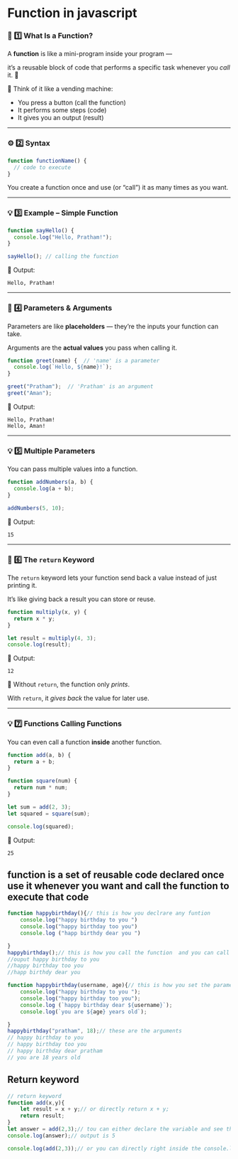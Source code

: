 # Function in javascript

### 🧠 **1️⃣ What Is a Function?**

A **function** is like a mini-program inside your program —

it’s a reusable block of code that performs a specific task whenever you *call* it. 🔁

💬 Think of it like a vending machine:

- You press a button (call the function)
- It performs some steps (code)
- It gives you an output (result)

---

### ⚙️ **2️⃣ Syntax**

```jsx
function functionName() {
  // code to execute
}

```

You create a function once and use (or “call”) it as many times as you want.

---

### 💡 **3️⃣ Example – Simple Function**

```jsx
function sayHello() {
  console.log("Hello, Pratham!");
}

sayHello(); // calling the function

```

🧩 Output:

```
Hello, Pratham!

```

---

### 💬 **4️⃣ Parameters & Arguments**

Parameters are like **placeholders** — they’re the inputs your function can take.

Arguments are the **actual values** you pass when calling it.

```jsx
function greet(name) {  // 'name' is a parameter
  console.log(`Hello, ${name}!`);
}

greet("Pratham");  // 'Pratham' is an argument
greet("Aman");

```

🧩 Output:

```
Hello, Pratham!
Hello, Aman!

```

---

### 💡 **5️⃣ Multiple Parameters**

You can pass multiple values into a function.

```jsx
function addNumbers(a, b) {
  console.log(a + b);
}

addNumbers(5, 10);

```

🧩 Output:

```
15

```

---

### 🔁 **6️⃣ The `return` Keyword**

The `return` keyword lets your function send back a value instead of just printing it.

It’s like giving back a result you can store or reuse.

```jsx
function multiply(x, y) {
  return x * y;
}

let result = multiply(4, 3);
console.log(result);

```

🧩 Output:

```
12

```

💬 Without `return`, the function only *prints*.

With `return`, it *gives back* the value for later use.

---

### 💡 **7️⃣ Functions Calling Functions**

You can even call a function **inside** another function.

```jsx
function add(a, b) {
  return a + b;
}

function square(num) {
  return num * num;
}

let sum = add(2, 3);
let squared = square(sum);

console.log(squared);

```

🧩 Output:

```
25

```

## function is a set of reusable code declared once use it whenever you want and call the function to execute that code

```jsx
function happybirthday(){// this is how you declrare any funtion 
    console.log("happy birthday to you ")
    console.log("happy birthday too you")
    console.log ("happ birthdy dear you ")

}
happybirthday();// this is how you call the function  and you can call this function as many times you want to call it 
//ouput happy birthday to you 
//happy birthday too you
//happ birthdy dear you

function happybirthday(username, age){// this is how you set the parameter inside the funtion
    console.log("happy birthday to you ");
    console.log("happy birthday too you");
    console.log (`happy birthday dear ${username}`);
    console.log(`you are ${age} years old`);

}
happybirthday("pratham", 18);// these are the arguments 
// happy birthday to you 
// happy birthday too you
// happy birthday dear pratham
// you are 18 years old

```

## Return keyword

```jsx
// return keyword 
function add(x,y){
    let result = x + y;// or directly return x + y;
    return result;
}
let answer = add(2,3);// tou can either declare the variable and see the result 
console.log(answer);// output is 5

console.log(add(2,3));// or you can directly right inside the console.log and the output is 5
```